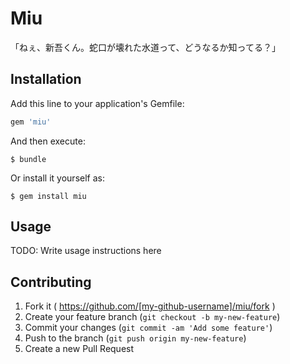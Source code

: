 # Miu

「ねぇ、新吾くん。蛇口が壊れた水道って、どうなるか知ってる？」

## Installation

Add this line to your application's Gemfile:

```ruby
gem 'miu'
```

And then execute:

    $ bundle

Or install it yourself as:

    $ gem install miu

## Usage

TODO: Write usage instructions here

## Contributing

1. Fork it ( https://github.com/[my-github-username]/miu/fork )
2. Create your feature branch (`git checkout -b my-new-feature`)
3. Commit your changes (`git commit -am 'Add some feature'`)
4. Push to the branch (`git push origin my-new-feature`)
5. Create a new Pull Request
